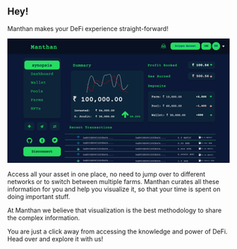 ## Hey!

Manthan makes your DeFi experience straight-forward!

![Manthan Home Page](https://raw.githubusercontent.com/manthan-technology/.github/main/images/manthan-home-page.png?raw=true)

Access all your asset in one place, no need to jump over to different networks or to switch between multiple farms. Manthan curates all these information for you and help you visualize it, so that your time is spent on doing important stuff.

At Manthan we believe that visualization is the best methodology to share the complex information.

You are just a click away from accessing the knowledge and power of DeFi. Head over and explore it with us!

